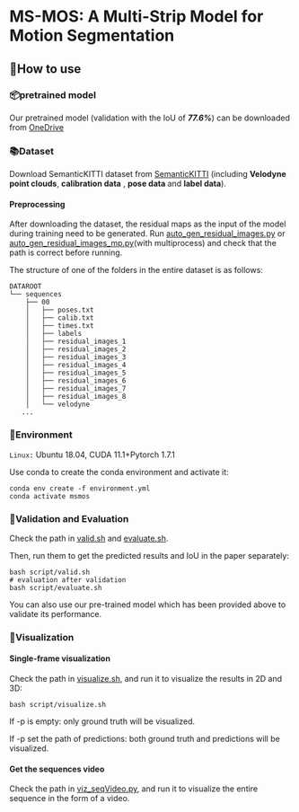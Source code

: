 # MS-MOS: A Multi-Strip Model for Motion Segmentation

## 📖How to use
### 📦pretrained model
Our pretrained model (validation with the IoU of **_77.6%_**) can be downloaded from [OneDrive](https://1drv.ms/f/c/9eeb7052c0f4734f/Ek9z9MBScOsggJ6y-QAAAAAB__QqT-TAtKKA-2luSsONjQ)
### 📚Dataset 
Download SemanticKITTI dataset from [SemanticKITTI](http://www.semantic-kitti.org/dataset.html#download) (including **Velodyne point clouds**, **calibration data** , **pose data** and **label data**).
#### Preprocessing
After downloading the dataset, the residual maps as the input of the model during training need to be generated.
Run [auto_gen_residual_images.py](./utils/auto_gen_residual_images.py) or [auto_gen_residual_images_mp.py](./utils/auto_gen_residual_images_mp.py)(with multiprocess)
and check that the path is correct before running.

The structure of one of the folders in the entire dataset is as follows:
```
DATAROOT
└── sequences
    ├── 00
    │   ├── poses.txt
    │   ├── calib.txt
    │   ├── times.txt
    │   ├── labels
    │   ├── residual_images_1
    │   ├── residual_images_2
    │   ├── residual_images_3
    │   ├── residual_images_4
    │   ├── residual_images_5
    │   ├── residual_images_6
    │   ├── residual_images_7
    │   ├── residual_images_8
    │   └── velodyne
   ...
```
### 💾Environment
`Linux:`
Ubuntu 18.04, CUDA 11.1+Pytorch 1.7.1

Use conda to create the conda environment and activate it:
```shell
conda env create -f environment.yml
conda activate msmos
```

### 📝Validation and Evaluation
Check the path in [valid.sh](./script/valid.sh) and [evaluate.sh](./script/evaluate.sh).

Then, run them to get the predicted results and IoU in the paper separately:
```shell
bash script/valid.sh
# evaluation after validation
bash script/evaluate.sh
```
You can also use our pre-trained model which has been provided above to validate its performance.

### 👀Visualization
#### Single-frame visualization
Check the path in [visualize.sh](./script/visualize.sh), and run it to visualize the results in 2D and 3D:
```shell
bash script/visualize.sh
```
If -p is empty: only ground truth will be visualized.

If -p set the path of predictions: both ground truth and predictions will be visualized.
#### Get the sequences video
Check the path in [viz_seqVideo.py](./utils/viz_seqVideo.py), and run it to visualize the entire sequence in the form of a video.
